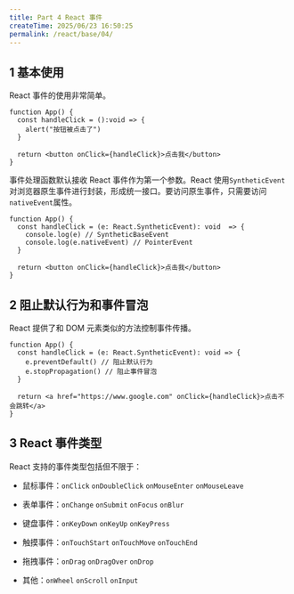 ```yaml
---
title: Part 4 React 事件
createTime: 2025/06/23 16:50:25
permalink: /react/base/04/
---
```


## 1 基本使用

React 事件的使用非常简单。

```tsx
function App() {
  const handleClick = ():void => {
    alert("按钮被点击了")
  }

  return <button onClick={handleClick}>点击我</button>
}
```

事件处理函数默认接收 React 事件作为第一个参数。React 使用`SyntheticEvent`对浏览器原生事件进行封装，形成统一接口。要访问原生事件，只需要访问`nativeEvent`属性。

```tsx
function App() {
  const handleClick = (e: React.SyntheticEvent): void  => {
    console.log(e) // SyntheticBaseEvent
    console.log(e.nativeEvent) // PointerEvent
  }

  return <button onClick={handleClick}>点击我</button>
}
```

## 2 阻止默认行为和事件冒泡

React 提供了和 DOM 元素类似的方法控制事件传播。

```tsx
function App() {
  const handleClick = (e: React.SyntheticEvent): void => {
    e.preventDefault() // 阻止默认行为
    e.stopPropagation() // 阻止事件冒泡
  }

  return <a href="https://www.google.com" onClick={handleClick}>点击不会跳转</a>
}
```

## 3 React 事件类型

React 支持的事件类型包括但不限于：

- 鼠标事件：`onClick` `onDoubleClick` `onMouseEnter` `onMouseLeave`

- 表单事件：`onChange` `onSubmit` `onFocus` `onBlur`

- 键盘事件：`onKeyDown` `onKeyUp` `onKeyPress`

- 触摸事件：`onTouchStart` `onTouchMove` `onTouchEnd`

- 拖拽事件：`onDrag` `onDragOver` `onDrop`

- 其他：`onWheel` `onScroll` `onInput`